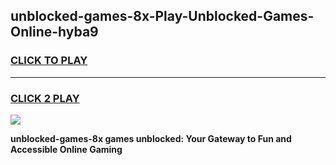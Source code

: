 
## unblocked-games-8x-Play-Unblocked-Games-Online-hyba9
<h3>
<a href="https://premium76.site?title=unblocked-games-8x&ref=24A">CLICK TO PLAY</a></h3>
<hr>

<h3>
<a href="https://premium76.site?title=unblocked-games-8x&ref=24A">CLICK 2 PLAY</a>
  
</h3>

<a href="https://premium76.site?title=unblocked-games-8x&ref=24A"><img src="https://clearcache.store/games.png"></a>


**unblocked-games-8x games unblocked: Your Gateway to Fun and Accessible Online Gaming**
